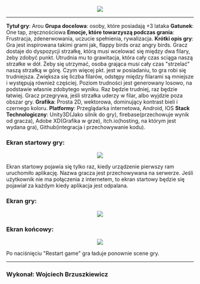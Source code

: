 

<p align="center">
<img src="https://i.imgur.com/tIAxdnc.png">
</p>

---

**Tytuł gry**: Arou
**Grupa docelowa**: osoby, które posiadają +3 lataka
**Gatunek**: One tap, zręcznościowa
**Emocje, które towarzyszą podczas grania**: Frustracja, zdenerwowania, uczucie spełnienia, rywalizacja.
**Krótki opis gry**: Gra jest inspirowana takimi grami jak, flappy birds oraz angry birds. Gracz dostaje do dyspozycji strzałkę, którą musi wcelować się między dwa filary, żeby zdobyć punkt.
Utrudnia mu to grawitacja, która cały czas sciąga naszą strzałke w dół. Żeby się utrzymać, osoba grająca musi cały czas "strzelać" naszą strzałką w górę. Czym więcej pkt. jest w posiadaniu, to gra robi się trudniejsza. Zwiększa się liczba filarów, odstępy między filarami są mniejsze i występują również częściej. Poziom trudności jest generowany losowo, na podstawie własnie zdobytego wyniku. Raz będzie trudniej, raz będzie łatwiej. Gracz przegrywa, jeśli strzałka uderzy w filar, albo wyjdzie poza obszar gry. 
**Grafika**: Prosta 2D, wektorowa, dominujący kontrast bieli i czernego koloru.
**Platformy**: Przeglądarka internetowa, Android, IOS
**Stack Technologiczny**: Unity3D(Jako silnik do gry), firebase(przechowuje wynik od gracza), Adobe XD(Grafika w grze), itch.io(hosting, na którym jest wydana gra), Github(integracja i przechowywanie kodu).

### Ekran startowy gry:
<p align="center">
<img src="https://i.imgur.com/s7SjmCg.png">
</p>

Ekran startowy pojawia się tylko raz, kiedy urządzenie pierwszy ram uruchomiło aplikację. Nazwa gracza jest przechowywana na serwerze. Jeśli użytkownik nie ma połączenia z internetem, to ekran startowy będzie się pojawiał za każdym kiedy aplikacja jest odpalana.

### Ekran gry:
<p align="center">
<img src="https://i.imgur.com/0tUMRI4.png">
</p>

### Ekran końcowy:
<p align="center">
<img src="https://i.imgur.com/T6WelVe.png">
</p>

Po naciśnięciu "Restart game" gra ładuje ponownie scene gry. 
***
### Wykonał: Wojciech Brzuszkiewicz

